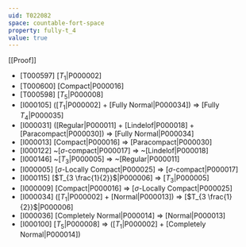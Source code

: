 ```yaml
---
uid: T022082
space: countable-fort-space
property: fully-t_4
value: true
---
```

[[Proof]]

* [T000597] [$T_1$|P000002]
* [T000600] [Compact|P000016]
* [T000598] [$T_5$|P000008]
* [I000105] ([$T_1$|P000002] + [Fully Normal|P000034]) => [Fully $T_4$|P000035]
* [I000031] ([Regular|P000011] + [Lindelof|P000018] + [Paracompact|P000030]) => [Fully Normal|P000034]
* [I000013] [Compact|P000016] => [Paracompact|P000030]
* [I000122] ~[$\sigma$-compact|P000017] => ~[Lindelof|P000018]
* [I000146] ~[$T_3$|P000005] => ~[Regular|P000011]
* [I000005] [$\sigma$-Locally Compact|P000025] => [$\sigma$-compact|P000017]
* [I000115] [$T_{3 \frac{1}{2}}$|P000006] => [$T_3$|P000005]
* [I000009] [Compact|P000016] => [$\sigma$-Locally Compact|P000025]
* [I000034] ([$T_1$|P000002] + [Normal|P000013]) => [$T_{3 \frac{1}{2}}$|P000006]
* [I000036] [Completely Normal|P000014] => [Normal|P000013]
* [I000100] [$T_5$|P000008] => ([$T_1$|P000002] + [Completely Normal|P000014])

